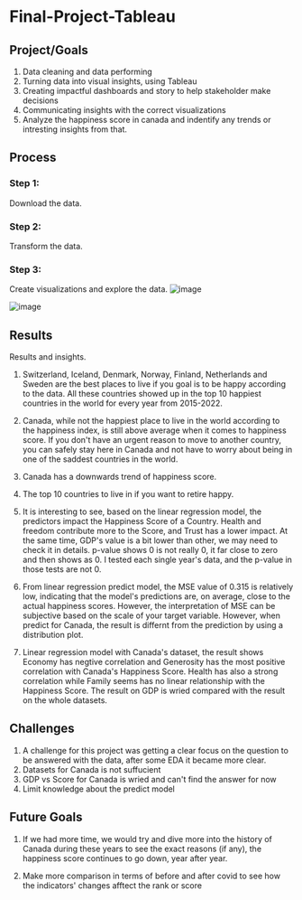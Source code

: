 # Final-Project-Tableau

## Project/Goals
1. Data cleaning and data performing
2. Turning data into visual insights, using Tableau
3. Creating impactful dashboards and story to help stakeholder make decisions
4. Communicating insights with the correct visualizations
5. Analyze the happiness score in canada and indentify any trends or intresting insights from that.

## Process
### Step 1:
Download the data.
### Step 2:
Transform the data.
### Step 3:
Create visualizations and explore the data.
![image](https://github.com/serenasunyu/Midterm_Project/assets/132075292/018e874b-a342-4ad5-8179-aad7724ef3e3)

![image](https://github.com/serenasunyu/Midterm_Project/assets/132075292/f3edd43f-6f2c-4df6-bb64-11b8e35097a2)


## Results
Results and insights. 
1. Switzerland, Iceland, Denmark, Norway, Finland, Netherlands and Sweden are the best places to live if you goal is to be happy according to the data. All these countries showed up in the top 10 happiest countries in the world for every year from 2015-2022.

2. Canada, while not the happiest place to live in the world according to the happiness index, is still above average when it comes to happiness score. If you don't have an urgent reason to move to another country, you can safely stay here in Canada and not have to worry about being in one of the saddest countries in the world.

3. Canada has a downwards trend of happiness score.

4. The top 10 countries to live in if you want to retire happy.

5. It is interesting to see, based on the linear regression model, the predictors impact the Happiness Score of a Country. Health and freedom contribute more to the Score, and Trust has a lower impact. At the same time, GDP's value is a bit lower than other, we may need to check it in details. p-value shows 0 is not really 0, it far close to zero and then shows as 0. I tested each single year's data, and the p-value in those tests are not 0. 

6. From linear regression predict model, the MSE value of 0.315 is relatively low, indicating that the model's predictions are, on average, close to the actual happiness scores. However, the interpretation of MSE can be subjective based on the scale of your target variable. However, when predict for Canada, the result is differnt from the prediction by using a distribution plot.

7. Linear regression model with Canada's dataset, the result  shows Economy has negtive correlation and Generosity has the most positive correlation with Canada's Happiness Score. Health has also a strong correlation while Family seems has no linear relationship with the Happiness Score. The result on GDP is wried compared with the result on the whole datasets.


## Challenges 
1. A challenge for this project was getting a clear focus on the question to be answered with the data, after some EDA it became more clear.
2. Datasets for Canada is not suffucient
3. GDP vs Score for Canada is wried and can't find the answer for now
4. Limit knowledge about the predict model

## Future Goals
1. If we had more time, we would try and dive more into the history of Canada during these years to see the exact reasons (if any), the happiness score continues to go down, year after year.

2. Make more comparison in terms of before and after covid to see how the indicators' changes afftect the rank or score
